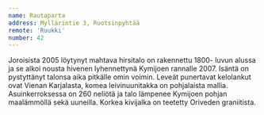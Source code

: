 ```yaml
---
name: Rautaparta
address: Myllärintie 3, Ruotsinpyhtää
remote: 'Ruukki'
number: 42
---
```

Joroisista 2005 löytynyt mahtava hirsitalo on rakennettu 1800- luvun alussa ja se alkoi nousta hivenen lyhennettynä Kymijoen rannalle 2007. Isäntä on pystyttänyt talonsa aika pitkälle omin voimin. Leveät punertavat kelolankut ovat Vienan Karjalasta, komea leivinuunitakka on pohjalaista mallia. Asuinkerroksessa on 260 neliötä ja talo lämpenee Kymijoen pohjan maalämmöllä sekä uuneilla. Korkea kivijalka on teetetty Oriveden graniitista.
